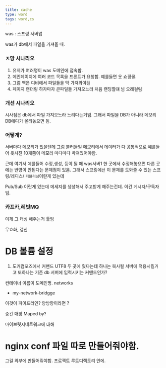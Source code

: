 ```yaml
---
title: cache
type: word
tags: word,cs
---
```




was : 스프링 서버앱

was가 db에서 파일을 가져올 때.


### ㅈ망 시나리오
1. 유저가 여러명이 was 도메인에 접속함.
2. 메인페이지에 여러 코드 목록을 프론트가 요청함. 예를들면 옷 쇼핑몰.
3. 그럼 백은 디비에서 파일들을 막 가져와야댐
4. 페이지 랜더링 하자마자 큰파일들 가져오느라 처음 랜딩할떄 넘 오래걸림
### 개선 시나리오
시사점은 db에서 파일 가져오느라 느리다는거임.
그래서 파일을 DB가 아니라 메모리DB에다가 올려놓으면 됨.


### 어떻게?
서버마다 메모리가 있을텐데 그럼 불러들일 메모리에서 데이터가 다 공통적으로 예를들어 옷사진 10개쯤이 메모리 마다마다 박혀있어야함.

근데 여기서 예를들어 수정,생성, 등이 될 때 was서버1 한 곳에서 수정해놓으면 다른 곳에는 반영이 안된다는 문제점이 있음. 
그래서 스프링에선 이 문제를 도와줄 수 있는 스프링/레디스/ `퍼블리싱`이란게 있는데 

Pub/Sub 이란게 있는데 메세지를 생성해서 주고받게 해주는건데.
이건 게시자/구독자임.

###  카프카,레빗MQ
이게 그 캐싱 해주는거 툴임 


무효화, 갱신 



# DB 볼륨 설정
1. 도커컴포즈에서 커맨드 UTF8 두 곳에 줬다는데
하나는 복사될 서버에 적용시킬거고
또하나는 기존 db 서버에 입력시키는 커맨드인가?



컨테이너 이름이 도메인명. networks 
- my-network-bridgge

이것이 파이프라인?
양방향이라면 ?


중간 매핑 
Maped by?


마이브릿지네트워크에 대해

# nginx conf 파일 따로 만들어줘야함. 
그걸 외부에 만들어줘야함.
프로젝트 루트디렉토리 안에.

